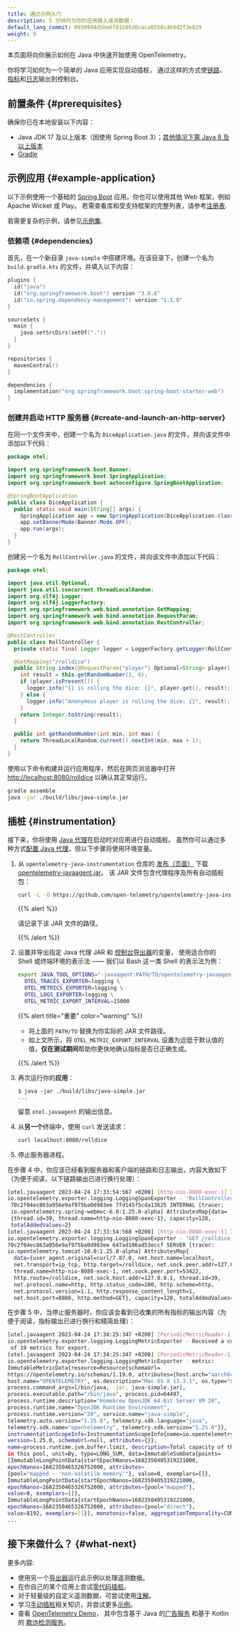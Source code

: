 ```yaml
---
title: 通过示例入门
description: 5 分钟内为你的应用接入遥测数据！
default_lang_commit: 0930994d5be6f01b05d0caca0550c468d2f3e829
weight: 9
---
```


<?code-excerpt path-base="examples/java/getting-started"?>

本页面将向你展示如何在 Java 中快速开始使用 OpenTelemetry。

你将学习如何为一个简单的 Java 应用实现自动插桩，
通过这样的方式使[链路][traces]、[指标][metrics]和[日志][logs]输出到控制台。

## 前置条件 {#prerequisites}

确保你已在本地安装以下内容：

- Java JDK 17 及以上版本（因使用 Spring Boot 3）；[其他情况下需 Java 8 及以上版本][java-vers]
- [Gradle](https://gradle.org/)

## 示例应用 {#example-application}

以下示例使用一个基础的 [Spring Boot][] 应用。你也可以使用其他 Web 框架，例如 Apache Wicket 或 Play。
若需查看库和受支持框架的完整列表，请参考[注册表](/ecosystem/registry/?component=instrumentation&language=java).

若需更复杂的示例，请参见[示例集](../examples/).

### 依赖项 {#dependencies}

首先，在一个新目录 `java-simple` 中搭建环境。在该目录下，创建一个名为 `build.gradle.kts` 的文件，并填入以下内容：

```kotlin
plugins {
  id("java")
  id("org.springframework.boot") version "3.0.6"
  id("io.spring.dependency-management") version "1.1.0"
}

sourceSets {
  main {
    java.setSrcDirs(setOf("."))
  }
}

repositories {
  mavenCentral()
}

dependencies {
  implementation("org.springframework.boot:spring-boot-starter-web")
}
```

### 创建并启动 HTTP 服务器 {#create-and-launch-an-http-server}

在同一个文件夹中，创建一个名为 `DiceApplication.java` 的文件，并向该文件中添加以下代码：

<!-- prettier-ignore-start -->
<?code-excerpt "src/main/java/otel/DiceApplication.java"?>

```java
package otel;

import org.springframework.boot.Banner;
import org.springframework.boot.SpringApplication;
import org.springframework.boot.autoconfigure.SpringBootApplication;

@SpringBootApplication
public class DiceApplication {
  public static void main(String[] args) {
    SpringApplication app = new SpringApplication(DiceApplication.class);
    app.setBannerMode(Banner.Mode.OFF);
    app.run(args);
  }
}
```
<!-- prettier-ignore-end -->

创建另一个名为 `RollController.java` 的文件，并向该文件中添加以下代码：

<!-- prettier-ignore-start -->
<?code-excerpt "src/main/java/otel/RollController.java"?>

```java
package otel;

import java.util.Optional;
import java.util.concurrent.ThreadLocalRandom;
import org.slf4j.Logger;
import org.slf4j.LoggerFactory;
import org.springframework.web.bind.annotation.GetMapping;
import org.springframework.web.bind.annotation.RequestParam;
import org.springframework.web.bind.annotation.RestController;

@RestController
public class RollController {
  private static final Logger logger = LoggerFactory.getLogger(RollController.class);

  @GetMapping("/rolldice")
  public String index(@RequestParam("player") Optional<String> player) {
    int result = this.getRandomNumber(1, 6);
    if (player.isPresent()) {
      logger.info("{} is rolling the dice: {}", player.get(), result);
    } else {
      logger.info("Anonymous player is rolling the dice: {}", result);
    }
    return Integer.toString(result);
  }

  public int getRandomNumber(int min, int max) {
    return ThreadLocalRandom.current().nextInt(min, max + 1);
  }
}
```
<!-- prettier-ignore-end -->

使用以下命令构建并运行应用程序，然后在网页浏览器中打开 <http://localhost:8080/rolldice> 以确认其正常运行。

```sh
gradle assemble
java -jar ./build/libs/java-simple.jar
```

## 插桩 {#instrumentation}

接下来，你将使用 [Java 代理](/docs/zero-code/java/agent/)在启动时对应用进行自动插桩。
虽然你可以通过多种方式[配置 Java 代理][configure the java agent]，但以下步骤将使用环境变量。

1. 从 `opentelemetry-java-instrumentation` 仓库的 [发布（页面）][Releases] 下载 [opentelemetry-javaagent.jar][]。
   该 JAR 文件包含代理程序及所有自动插桩包：

   ```sh
   curl -L -O https://github.com/open-telemetry/opentelemetry-java-instrumentation/releases/latest/download/opentelemetry-javaagent.jar
   ```

   {{% alert %}}

   <i class="fas fa-edit"></i> 请记录下该 JAR 文件的路径。

   {{% /alert %}}

2. 设置并导出指定 Java 代理 JAR 和 [控制台导出器][console exporter]的变量，
   使用适合你的 Shell 或终端环境的表示法 —— 我们以 Bash 这一类 Shell 的表示法为例：

   ```sh
   export JAVA_TOOL_OPTIONS="-javaagent:PATH/TO/opentelemetry-javaagent.jar" \
     OTEL_TRACES_EXPORTER=logging \
     OTEL_METRICS_EXPORTER=logging \
     OTEL_LOGS_EXPORTER=logging \
     OTEL_METRIC_EXPORT_INTERVAL=15000
   ```

   {{% alert title="重要" color="warning" %}}
   - 将上面的 `PATH/TO` 替换为你实际的 JAR 文件路径。
   - 如上文所示，将 `OTEL_METRIC_EXPORT_INTERVAL` 设置为远低于默认值的值，**仅在测试期间**帮助你更快地确认指标是否已正确生成。

   {{% /alert %}}

3. 再次运行你的**应用**：

   ```console
   $ java -jar ./build/libs/java-simple.jar
   ...
   ```

   留意 `otel.javaagent` 的输出信息。

4. 从**另一个**终端中，使用 `curl` 发送请求：

   ```sh
   curl localhost:8080/rolldice
   ```

5. 停止服务器进程。

在步骤 4 中，你应该已经看到服务器和客户端的链路和日志输出，内容大致如下（为便于阅读，以下链路输出已进行换行处理）：

```sh
[otel.javaagent 2023-04-24 17:33:54:567 +0200] [http-nio-8080-exec-1] INFO
io.opentelemetry.exporter.logging.LoggingSpanExporter - 'RollController.index' :
 70c2f04ec863a956e9af975ba0d983ee 7fd145f5cda13625 INTERNAL [tracer:
 io.opentelemetry.spring-webmvc-6.0:1.25.0-alpha] AttributesMap{data=
 {thread.id=39, thread.name=http-nio-8080-exec-1}, capacity=128,
 totalAddedValues=2}
[otel.javaagent 2023-04-24 17:33:54:568 +0200] [http-nio-8080-exec-1] INFO
io.opentelemetry.exporter.logging.LoggingSpanExporter - 'GET /rolldice' :
70c2f04ec863a956e9af975ba0d983ee 647ad186ad53eccf SERVER [tracer:
io.opentelemetry.tomcat-10.0:1.25.0-alpha] AttributesMap{
  data={user_agent.original=curl/7.87.0, net.host.name=localhost,
  net.transport=ip_tcp, http.target=/rolldice, net.sock.peer.addr=127.0.0.1,
  thread.name=http-nio-8080-exec-1, net.sock.peer.port=53422,
  http.route=/rolldice, net.sock.host.addr=127.0.0.1, thread.id=39,
  net.protocol.name=http, http.status_code=200, http.scheme=http,
  net.protocol.version=1.1, http.response_content_length=1,
  net.host.port=8080, http.method=GET}, capacity=128, totalAddedValues=17}
```

在步骤 5 中，当停止服务器时，你应该会看到已收集的所有指标的输出内容（为便于阅读，指标输出已进行换行和精简处理）：

```sh
[otel.javaagent 2023-04-24 17:34:25:347 +0200] [PeriodicMetricReader-1] INFO
io.opentelemetry.exporter.logging.LoggingMetricExporter - Received a collection
 of 19 metrics for export.
[otel.javaagent 2023-04-24 17:34:25:347 +0200] [PeriodicMetricReader-1] INFO
io.opentelemetry.exporter.logging.LoggingMetricExporter - metric:
ImmutableMetricData{resource=Resource{schemaUrl=
https://opentelemetry.io/schemas/1.19.0, attributes={host.arch="aarch64",
host.name="OPENTELEMETRY", os.description="Mac OS X 13.3.1", os.type="darwin",
process.command_args=[/bin/java, -jar, java-simple.jar],
process.executable.path="/bin/java", process.pid=64497,
process.runtime.description="Homebrew OpenJDK 64-Bit Server VM 20",
process.runtime.name="OpenJDK Runtime Environment",
process.runtime.version="20", service.name="java-simple",
telemetry.auto.version="1.25.0", telemetry.sdk.language="java",
telemetry.sdk.name="opentelemetry", telemetry.sdk.version="1.25.0"}},
instrumentationScopeInfo=InstrumentationScopeInfo{name=io.opentelemetry.runtime-metrics,
version=1.25.0, schemaUrl=null, attributes={}},
name=process.runtime.jvm.buffer.limit, description=Total capacity of the buffers
in this pool, unit=By, type=LONG_SUM, data=ImmutableSumData{points=
[ImmutableLongPointData{startEpochNanos=1682350405319221000,
epochNanos=1682350465326752000, attributes=
{pool="mapped - 'non-volatile memory'"}, value=0, exemplars=[]},
ImmutableLongPointData{startEpochNanos=1682350405319221000,
epochNanos=1682350465326752000, attributes={pool="mapped"},
value=0, exemplars=[]},
ImmutableLongPointData{startEpochNanos=1682350405319221000,
epochNanos=1682350465326752000, attributes={pool="direct"},
value=8192, exemplars=[]}], monotonic=false, aggregationTemporality=CUMULATIVE}}
...
```

## 接下来做什么？ {#what-next}

更多内容:

- 使用另一个[导出器][exporter]运行此示例以处理遥测数据。
- 在你自己的某个应用上尝试[零代码插桩](/docs/zero-code/java/agent/)。
- 对于轻量级的自定义遥测数据，可尝试使用[注解][annotations]。
- 学习[手动插桩][manual instrumentation]相关知识，并尝试更多[示例](../examples/)。
- 查看 [OpenTelemetry Demo](/docs/demo/)，
  其中包含基于 Java 的[广告服务](/docs/demo/services/ad/)
  和基于 Kotlin 的 [欺诈检测服务](/docs/demo/services/fraud-detection/)。

[traces]: /docs/concepts/signals/traces/
[metrics]: /docs/concepts/signals/metrics/
[logs]: /docs/concepts/signals/logs/
[annotations]: /docs/zero-code/java/agent/annotations/
[configure the java agent]: /docs/zero-code/java/agent/configuration/
[console exporter]: /docs/languages/java/configuration/#properties-exporters
[exporter]: /docs/languages/java/configuration/#properties-exporters
[java-vers]: https://github.com/open-telemetry/opentelemetry-java/blob/main/VERSIONING.md#language-version-compatibility
[manual instrumentation]: ../instrumentation
[opentelemetry-javaagent.jar]: https://github.com/open-telemetry/opentelemetry-java-instrumentation/releases/latest/download/opentelemetry-javaagent.jar
[releases]: https://github.com/open-telemetry/opentelemetry-java-instrumentation/releases
[Spring Boot]: https://spring.io/guides/gs/spring-boot/
